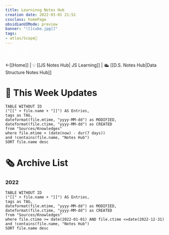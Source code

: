 ```yaml
---
title: Learninng Notes Hub
creation date: 2022-03-01 21:51 
cssclass: homePage
obsidianUIMode: preview
banner: "![[cube.jpg]]"
tags:
- atlas/Scope🔬 
---
```

<div class="title" style="color:#fff">Notebox 🗃</div>

<-[[Home]] | 💡 [[JS Notes Hub| JS Learning]] | 🛳️  [[D.S. Notes Hub|Data Structure Notes Hub]]

# 📆 This Week Updates

```dataview
TABLE WITHOUT ID 
("[[" + file.name + "]]") AS Entries,
tags as TAG,
dateformat(file.mtime, "yyyy-MM-dd") as MODIFIED,
dateformat(file.ctime, "yyyy-MM-dd") as CREATED
from "Sources/Knowledges"
where file.mtime > (date(now) - dur(7 days)) 
and !contains(file.name, "Notes Hub")
SORT file.name desc
```

# 🗞 Archive List

### 2022
```dataview
TABLE WITHOUT ID 
("[[" + file.name + "]]") AS Entries,
tags as TAG,
dateformat(file.mtime, "yyyy-MM-dd") as MODIFIED,
dateformat(file.ctime, "yyyy-MM-dd") as CREATED
from "Sources/Knowledges"
where file.ctime >= date(2022-01-01) AND file.ctime <=date(2022-12-31)
and !contains(file.name, "Notes Hub")
SORT file.name desc
````
